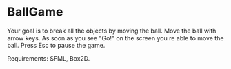# BallGame
Your goal is to break all the objects by moving the ball.
Move the ball with arrow keys.
As soon as you see "Go!" on the screen you re able to move the ball.
Press Esc to pause the game.


Requirements: SFML, Box2D.
